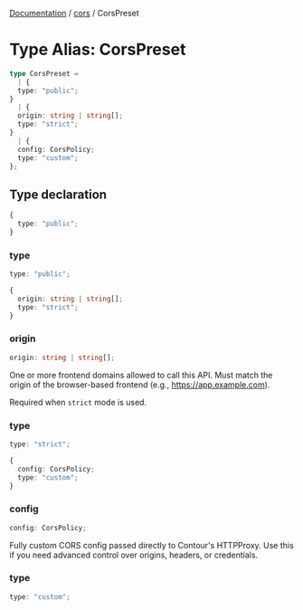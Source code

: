 [Documentation](../../index.md) / [cors](../index.md) / CorsPreset

# Type Alias: CorsPreset

```ts
type CorsPreset = 
  | {
  type: "public";
}
  | {
  origin: string | string[];
  type: "strict";
}
  | {
  config: CorsPolicy;
  type: "custom";
};
```

## Type declaration

```ts
{
  type: "public";
}
```

### type

```ts
type: "public";
```

```ts
{
  origin: string | string[];
  type: "strict";
}
```

### origin

```ts
origin: string | string[];
```

One or more frontend domains allowed to call this API.
Must match the origin of the browser-based frontend (e.g., https://app.example.com).

Required when `strict` mode is used.

### type

```ts
type: "strict";
```

```ts
{
  config: CorsPolicy;
  type: "custom";
}
```

### config

```ts
config: CorsPolicy;
```

Fully custom CORS config passed directly to Contour's HTTPProxy.
Use this if you need advanced control over origins, headers, or credentials.

### type

```ts
type: "custom";
```
